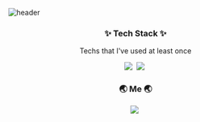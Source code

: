 ![header](https://capsule-render.vercel.app/api?type=soft&color=auto&height=150&section=header&text=dongminKim&fontSize=70&animation=twinkling)
<p align="center"></p>
<h3 align="center">✨ Tech Stack ✨</h3>
<p align="center"> Techs that I've used at least once </p>
<p align="center">
  <img src="https://img.shields.io/badge/Python-3766AB?style=flat-square&logo=Python&logoColor=white"/></a>&nbsp 
  <img src="https://img.shields.io/badge/Java-ED8B00?style=for-the-badge&logo=openjdk&logoColor=white"/></a>&nbsp
</p>

<h3 align="center"> 🌏 Me 🌏 </h3>
<p align="center">
  <a href="https://www.instagram.com/eastminnn/"><img src="https://img.shields.io/badge/Instagram-E4405F?style=flat-square&logo=Instagram&logoColor=white&link=https://www.instagram.com/woo0_hooo/"/></a>&nbsp
  
</p>
<br>
